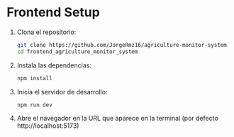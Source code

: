 # Frontend Setup

1. Clona el repositorio:
   ```sh
   git clone https://github.com/JorgeRmz16/agriculture-monitor-system
   cd frontend_agriculture_monitor_system
   ```

2. Instala las dependencias:
   ```sh
   npm install
   ```

3. Inicia el servidor de desarrollo:
   ```sh
   npm run dev
   ```

4. Abre el navegador en la URL que aparece en la terminal (por defecto http://localhost:5173)
